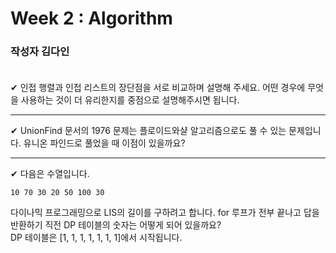 # Week 2 : Algorithm

### **작성자 김다인** <br><br>

✔ 인접 행렬과 인접 리스트의 장단점을 서로 비교하며 설명해 주세요. 어떤 경우에 무엇을 사용하는 것이 더 유리한지를 중점으로 설명해주시면 됩니다.  

---

✔ UnionFind 문서의 1976 문제는 플로이드와샬 알고리즘으로도 풀 수 있는 문제입니다. 유니온 파인드로 풀었을 때 이점이 있을까요?

---

✔ 다음은 수열입니다.
```
10 70 30 20 50 100 30
```
다이나믹 프로그래밍으로 LIS의 길이를 구하려고 합니다. for 루프가 전부 끝나고 답을 반환하기 직전 DP 테이블의 숫자는 어떻게 되어 있을까요?  
DP 테이블은 [1, 1, 1, 1, 1, 1, 1]에서 시작됩니다.  
